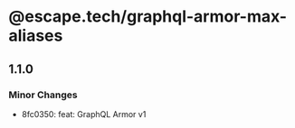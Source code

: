 # @escape.tech/graphql-armor-max-aliases

## 1.1.0

### Minor Changes

- 8fc0350: feat: GraphQL Armor v1
